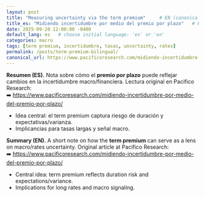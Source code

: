 ```yaml
---
layout: post
title: "Measuring uncertainty via the term premium"     # EN (canonical)
title_es: "Midiendo incertidumbre por medio del premio por plazo"   # ES
date: 2025-09-28 12:00:00 -0400
default_lang: es   # choose initial language: 'es' or 'en'
categories: macro
tags: [term premium, incertidumbre, tasas, uncertainty, rates]
permalink: /posts/term-premium-bilingual/
canonical_url: https://www.pacificoresearch.com/midiendo-incertidumbre-por-medio-del-premio-por-plazo/
---
```


<div data-lang="es" markdown="1">

**Resumen (ES).** Nota sobre cómo el **premio por plazo** puede reflejar cambios en la incertidumbre macro/financiera.
Lectura original en Pacifico Research:  
➡️ <https://www.pacificoresearch.com/midiendo-incertidumbre-por-medio-del-premio-por-plazo/>

- Idea central: el term premium captura riesgo de duración y expectativas/varianza.
- Implicancias para tasas largas y señal macro.

</div>

<div data-lang="en" markdown="1">

**Summary (EN).** A short note on how the **term premium** can serve as a lens on macro/rates uncertainty.
Original article at Pacifico Research:  
➡️ <https://www.pacificoresearch.com/midiendo-incertidumbre-por-medio-del-premio-por-plazo/>

- Central idea: term premium reflects duration risk and expectations/variance.
- Implications for long rates and macro signaling.

</div>
